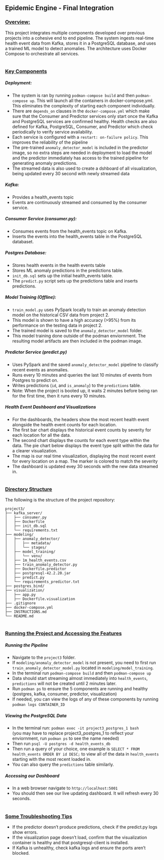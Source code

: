 ## Epidemic Engine - Final Integration

### <ins>   Overview: </ins>
This project integrates multiple components developed over previous projects into a cohesive end to end pipeline. The system ingests real-time health event data from Kafka, stores it in a PostgreSQL database, and uses a trained ML model to detect anomalies. The architecture uses Docker Compose to orchestrate all services.

#

### <ins>  Key Components</ins>

##### Deployment:
- The system is ran by running `podman-compose build` and then `podman-compose up`. This will launch all the containers in docker-compose.yml. This eliminates the complexity of starting each component individually.
- There are `depends_on` clauses in the `docker-compose.yml` which make sure that the Consumer and Predictor services only start once the Kafka and PostgreSQL services are confirmed healthy. Health checks are also defined for Kafka, PostgreSQL, Consumer, and Predictor which check periodically to verify service availability. 
- Each service is configured with a `restart: on-failure policy`. This improves the reliability of the pipeline
- The pre-trained `anomaly_detector_model` is included in the predictor image, so no extra steps are needed in deployment to load the model and the predictor immediately has access to the trained pipeline for generating anomaly predictions.
- The streamed data is also used to create a dshboard of all visualization, being updated every 30 second with newly streamed data

##### Kafka:
- Provides a health_events topic
- Events are continuously streamed and consumed by the consumer service.

##### Consumer Service (consumer.py):
- Consumes events from the health_events topic on Kafka.
- Inserts the events into the health_events table in the PostgreSQL databaset.

##### Postgres Database:
- Stores health events in the health events table
- Stores ML anomaly predictions in the predictions table.
- `init_db.sql` sets up the initial health_events table.
- The `predict.py` script sets up the predictions table and inserts predictions.

##### Model Training (Offline):
- `train_model.py` uses PySpark locally to train an anomaly detection model on the historical CSV data from project 2.
- This model is shown to have a high accuracy (>95%) from its performance on the testing data in project 2.
- The trained model is saved to the `anomaly_detector_model` folder.
- This model training done outside of the podman enviornment. The resulting model artifacts are then included in the podman image. 

##### Predictor Service (predict.py)
- Uses PySpark and the saved `anomaly_detector_model` pipeline to classify recent events as anomalies.
- Runs every 10 minutes and queries the last 10 minutes of events from Postgres to predict on.
- Writes predictions (`id`, and `is_anomaly`) to the `predictions` table.
- Note: When the project is booted up, it waits 2 minutes before being ran for the first time, then it runs every 10 minutes.

##### Health Event Dashboard and Visualizations
- For the dashboards, the headers show the most recent health event alongside the health event counts for each location.
- The first bar chart displays the historical event counts by severity for each location for all the data.
- The second chart displays the counts for each event type within the data. The pie chart below displays the event type split within the data for a clearer visualization.
- The map is our real time visualization, displaying the most recent event for every location on a map. The marker is colored to match the severity
- The dashboard is updated evey 30 seconds with the new data streamed in.


#
### <ins>  Directory Structure</ins>

The following is the structure of the project repository:
```plaintext
project3/
├── kafka_server/
│   ├── consumer.py
│   ├── Dockerfile
│   ├── init_db.sql
│   └── requirements.txt
├── modeling/
│   ├── anomaly_detector/
│   │   ├── metadata/
│   │   └── stages/
│   ├── model_training/
│   │   └── venv/
│   ├── 1m_health_events.csv
│   ├── train_anomaly_detector.py
│   ├── Dockerfile.predictor
│   ├── postgresql-42.2.20.jar
│   ├── predict.py
│   └── requirements_predictor.txt
├── postgres_bind/
├── visualization/
│   ├── app.py
│   ├── Dockerfile.visualization
├── .gitignore
├── docker-compose.yml
├── INSTRUCTIONS.md
└── README.md
```

#
### <ins> Running the Project and Accessing the Features</ins>

##### Running the Pipeline
- Navigate to the `project3` folder.
- If `modeling/anomaly_detector_model` is not present, you need to first run `train_anomaly_detector_model.py` located in `modeling/model_training`. 
- In the terminal run `podman-compose build` and then `podman-compose up`
- Data should start streaming almost immediately into `health_events`, `predictions` will not be created until 2 minutes later.
- Run `podman ps` to ensure the 5 components are running and healthy (postgres, kafka, consumer, predictor, visualization)
- If needed, you can view the logs of any of these components by running `podman logs CONTAINER_ID`

##### Viewing the PostgreSQL Data
- In the terminal run: `podman exec -it project3_postgres_1 bash`     
(you may have to replace project3_postgres_1 to reflect your enviornment, run `podman ps` to see the name needed)
- Then run `psql -U postgres -d health_events_db`
- Then run a query of your choice, one example is `SELECT * FROM health_events ORDER BY id DESC;` to view all of the data in `health_events` starting with the most recent loaded in. 
- You can also query the `predictions` table similarly.

##### Accessing our Dashboard
- In a web browser navigate to `http://localhost:5001`
- You should then see our live updating dashboard. It will refresh every 30 seconds.
#
### <ins> Some Troubleshooting Tips </ins>
- If the predictor doesn’t produce predictions, check if the predict.py logs show errors.
- If the visualization page doesn’t load, confirm that the visualization container is healthy and that postgresql-client is installed.
- If Kafka is unhealthy, check kafka logs and ensure the ports aren’t blocked.

#
